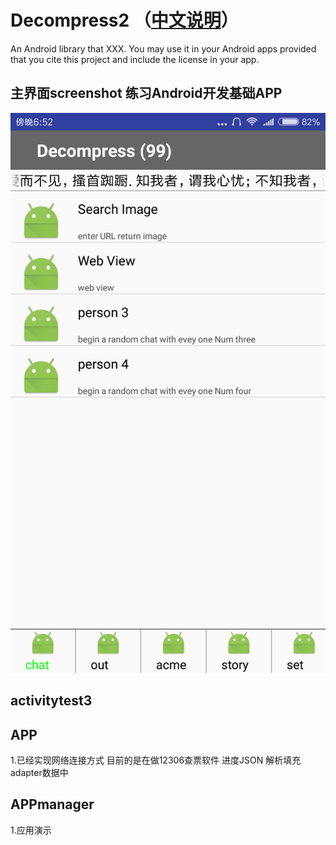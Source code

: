 # Decompress2 （[中文说明](https://github.com/jeokwok/Decompress2/blob/master/Screenshot_2019-02-24-18-52-25-577_com.exmper.adm.png)）
   An Android library that XXX. You may use it in your Android apps provided that you cite this project and include the license in your app.
## 主界面screenshot 练习Android开发基础APP
![](https://github.com/jeokwok/Decompress2/blob/master/Screenshot_2019-02-24-18-52-25-577_com.exmper.adm.png)
## activitytest3

## APP
1.已经实现网络连接方式 目前的是在做12306查票软件 进度JSON 解析填充adapter数据中

## APPmanager

1.应用演示
